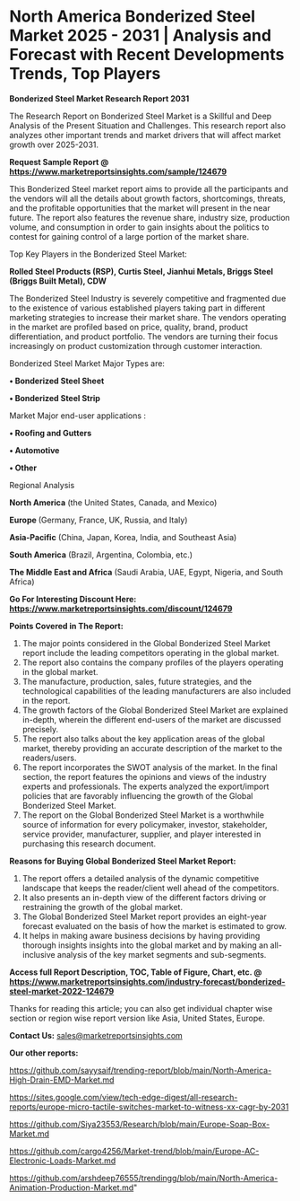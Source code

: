 # North America Bonderized Steel Market 2025 - 2031 | Analysis and Forecast with Recent Developments Trends, Top Players

<strong>Bonderized Steel Market Research Report 2031</strong>

The Research Report on Bonderized Steel Market is a Skillful and Deep Analysis of the Present Situation and Challenges. This research report also analyzes other important trends and market drivers that will affect market growth over 2025-2031.

<strong>Request Sample Report @ <a href=https://www.marketreportsinsights.com/sample/124679>https://www.marketreportsinsights.com/sample/124679</a></strong>

This Bonderized Steel market report aims to provide all the participants and the vendors will all the details about growth factors, shortcomings, threats, and the profitable opportunities that the market will present in the near future. The report also features the revenue share, industry size, production volume, and consumption in order to gain insights about the politics to contest for gaining control of a large portion of the market share.

Top Key Players in the Bonderized Steel Market:

<strong>Rolled Steel Products (RSP), Curtis Steel, Jianhui Metals, Briggs Steel (Briggs Built Metal), CDW</strong>

The Bonderized Steel Industry is severely competitive and fragmented due to the existence of various established players taking part in different marketing strategies to increase their market share. The vendors operating in the market are profiled based on price, quality, brand, product differentiation, and product portfolio. The vendors are turning their focus increasingly on product customization through customer interaction.

Bonderized Steel Market Major Types are:

<strong>• Bonderized Steel Sheet

• Bonderized Steel Strip</strong>

Market Major end-user applications :

<strong>• Roofing and Gutters

• Automotive

• Other</strong>

Regional Analysis

</u><strong><b>North America</b></strong> (the United States, Canada, and Mexico)

<strong><b>Europe </b></strong>(Germany, France, UK, Russia, and Italy)

<strong><b>Asia-Pacific</b></strong> (China, Japan, Korea, India, and Southeast Asia)

<strong><b>South America</b></strong> (Brazil, Argentina, Colombia, etc.)

<strong><b>The Middle East and Africa</b></strong> (Saudi Arabia, UAE, Egypt, Nigeria, and South Africa)

<strong>Go For Interesting Discount Here: <a href=https://www.marketreportsinsights.com/discount/124679>https://www.marketreportsinsights.com/discount/124679</a></strong>

<strong>Points Covered in The Report:</strong>
<ol>
  <li>The major points considered in the Global Bonderized Steel Market report include the leading competitors operating in the global market.</li>
  <li>The report also contains the company profiles of the players operating in the global market.</li>
  <li>The manufacture, production, sales, future strategies, and the technological capabilities of the leading manufacturers are also included in the report.</li>
  <li>The growth factors of the Global Bonderized Steel Market are explained in-depth, wherein the different end-users of the market are discussed precisely.</li>
  <li>The report also talks about the key application areas of the global market, thereby providing an accurate description of the market to the readers/users.</li>
  <li>The report incorporates the SWOT analysis of the market. In the final section, the report features the opinions and views of the industry experts and professionals. The experts analyzed the export/import policies that are favorably influencing the growth of the Global Bonderized Steel Market.</li>
  <li>The report on the Global Bonderized Steel Market is a worthwhile source of information for every policymaker, investor, stakeholder, service provider, manufacturer, supplier, and player interested in purchasing this research document.</li>
</ol>
<strong>Reasons for Buying Global Bonderized Steel Market Report:</strong>

<ol>
  <li>The report offers a detailed analysis of the dynamic competitive landscape that keeps the reader/client well ahead of the competitors.</li>
  <li>It also presents an in-depth view of the different factors driving or restraining the growth of the global market.</li>
  <li>The Global Bonderized Steel Market report provides an eight-year forecast evaluated on the basis of how the market is estimated to grow.</li>
  <li>It helps in making aware business decisions by having providing thorough insights insights into the global market and by making an all-inclusive analysis of the key market segments and sub-segments.</li>
</ol>
<strong>Access full Report Description, TOC, Table of Figure, Chart, etc. @ <a href=https://www.marketreportsinsights.com/industry-forecast/bonderized-steel-market-2022-124679>https://www.marketreportsinsights.com/industry-forecast/bonderized-steel-market-2022-124679</a></strong>


Thanks for reading this article; you can also get individual chapter wise section or region wise report version like Asia, United States, Europe.

<strong>Contact Us:</strong>
sales@marketreportsinsights.com

<strong>Our other reports:</strong>

<a href=https://github.com/sayysaif/trending-report/blob/main/North-America-High-Drain-EMD-Market.md>https://github.com/sayysaif/trending-report/blob/main/North-America-High-Drain-EMD-Market.md</a>

<a href=https://sites.google.com/view/tech-edge-digest/all-research-reports/europe-micro-tactile-switches-market-to-witness-xx-cagr-by-2031>https://sites.google.com/view/tech-edge-digest/all-research-reports/europe-micro-tactile-switches-market-to-witness-xx-cagr-by-2031</a>

<a href=https://github.com/Siya23553/Research/blob/main/Europe-Soap-Box-Market.md>https://github.com/Siya23553/Research/blob/main/Europe-Soap-Box-Market.md</a>

<a href=https://github.com/cargo4256/Market-trend/blob/main/Europe-AC-Electronic-Loads-Market.md>https://github.com/cargo4256/Market-trend/blob/main/Europe-AC-Electronic-Loads-Market.md</a>

<a href=https://github.com/arshdeep76555/trendingg/blob/main/North-America-Animation-Production-Market.md>https://github.com/arshdeep76555/trendingg/blob/main/North-America-Animation-Production-Market.md</a>"
